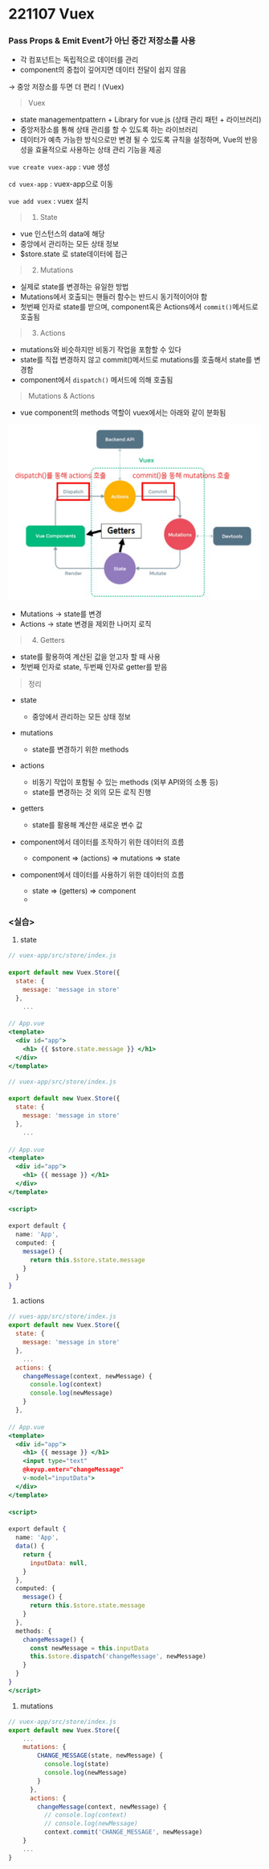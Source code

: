 # 221107 Vuex

### Pass Props & Emit Event가 아닌 중간 저장소를 사용

- 각 컴포넌트는 독립적으로 데이터를 관리
- component의 중첩이 깊어지면 데이터 전달이 쉽지 않음

→ 중앙 저장소를 두면 더 편리 ! (Vuex)

> Vuex
> 
- state managementpattern + Library for vue.js (상태 관리 패턴 + 라이브러리)
- 중앙저장소를 통해 상태 관리를 할 수 있도록 하는 라이브러리
- 데이터가 예측 가능한 방식으로만 변경 될 수 있도록 규칙을 설정하며, Vue의 반응성을 효율적으로 사용하는 상태 관리 기능을 제공

`vue create vuex-app` : vue 생성

`cd vuex-app`  : vuex-app으로 이동

`vue add vuex`  : vuex 설치

> 1. State
> 
- vue 인스턴스의 data에 해당
- 중앙에서 관리하는 모든 상태 정보
- $store.state 로 state데이터에 접근

> 2. Mutations
> 
- 실제로 state를 변경하는 유일한 방법
- Mutations에서 호출되는 핸들러 함수는 반드시 동기적이어야 함
- 첫번째 인자로 state를 받으며, component혹은 Actions에서 `commit()`메서드로 호출됨

> 3. Actions
> 
- mutations와 비슷하지만 비동기 작업을 포함할 수 있다
- state를 직접 변경하지 않고 commit()메서드로 mutations를 호출해서 state를 변경함
- component에서 `dispatch()` 메서드에 의해 호출됨

> Mutations & Actions
> 
- vue component의 methods 역할이 vuex에서는 아래와 같이 분화됨

![Untitled](221107%20Vuex%2080a32e834bc74a5b9dd5c7bd318950db/Untitled.png)

- Mutations → state를 변경
- Actions → state 변경을 제외한 나머지 로직

> 4. Getters
> 
- state를 활용하여 계산된 값을 얻고자 할 때 사용
- 첫번째 인자로 state, 두번째 인자로 getter를 받음

> 정리
> 
- state
    - 중앙에서 관리하는 모든 상태 정보
- mutations
    - state를 변경하기 위한 methods
- actions
    - 비동기 작업이 포함될 수 있는 methods (외부 API와의 소통 등)
    - state를 변경하는 것 외의 모든 로직 진행
- getters
    - state를 활용해 계산한 새로운 변수 값

- component에서 데이터를 조작하기 위한 데이터의 흐름
    - component ⇒ (actions) ⇒ mutations ⇒ state
- component에서 데이터를 사용하기 위한 데이터의 흐름
    - state ⇒ (getters) ⇒ component
    - 

### <실습>

1. state

```jsx
// vuex-app/src/store/index.js

export default new Vuex.Store({
  state: {
    message: 'message in store'
  },
	...

// App.vue
<template>
  <div id="app">
    <h1> {{ $store.state.message }} </h1>
  </div>
</template>
```

```jsx
// vuex-app/src/store/index.js

export default new Vuex.Store({
  state: {
    message: 'message in store'
  },
	...

// App.vue
<template>
  <div id="app">
    <h1> {{ message }} </h1>
  </div>
</template>

<script>

export default {
  name: 'App',
  computed: {
    message() {
      return this.$store.state.message
    }
  }
}
```

1. actions

```jsx
// vues-app/src/store/index.js
export default new Vuex.Store({
  state: {
    message: 'message in store'
  },
	...
  actions: {
    changeMessage(context, newMessage) {
      console.log(context)
      console.log(newMessage)
    }
  },

// App.vue
<template>
  <div id="app">
    <h1> {{ message }} </h1>
    <input type="text"
    @keyup.enter="changeMessage"
    v-model="inputData">
  </div>
</template>

<script>

export default {
  name: 'App',
  data() {
    return {
      inputData: null,
    }
  },
  computed: {
    message() {
      return this.$store.state.message
    }
  },
  methods: {
    changeMessage() {
      const newMessage = this.inputData
      this.$store.dispatch('changeMessage', newMessage)
    }
  }
}
</script>
```

1. mutations

```jsx
// vuex-app/src/store/index.js
export default new Vuex.Store({
	...
	mutations: {
	    CHANGE_MESSAGE(state, newMessage) {
	      console.log(state)
	      console.log(newMessage)
	    }
	  },
	  actions: {
	    changeMessage(context, newMessage) {
	      // console.log(context)
	      // console.log(newMessage)
	      context.commit('CHANGE_MESSAGE', newMessage)
    }
	...
}
```